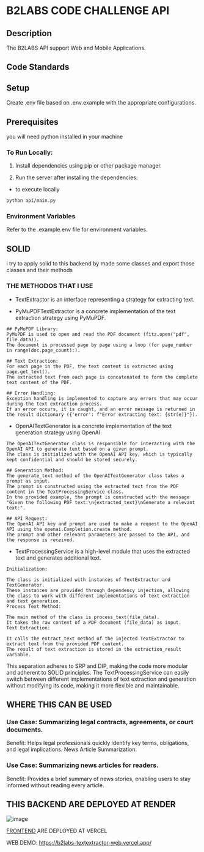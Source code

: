 # B2LABS CODE CHALLENGE API
## Description

The B2LABS API support Web and Mobile Applications.

## Code Standards

## Setup

Create .env file based on .env.example with the appropriate configurations.

## Prerequisites

you will need python installed in your machine

### To Run Locally:

1. Install dependencies using pip or other package manager.

2. Run the server after installing the dependencies:
 - to execute locally
```bash
python api/main.py
```

### Environment Variables

Refer to the .example.env file for environment variables.

## SOLID
i try to apply solid to this backend by made some classes and export those classes and their methods

### THE METHODOS THAT I USE
- TextExtractor is an interface representing a strategy for extracting text.

- PyMuPDFTextExtractor is a concrete implementation of the text extraction strategy using PyMuPDF.
```
## PyMuPDF Library:
PyMuPDF is used to open and read the PDF document (fitz.open("pdf", file_data)).
The document is processed page by page using a loop (for page_number in range(doc.page_count):).

## Text Extraction:
For each page in the PDF, the text content is extracted using page.get_text().
The extracted text from each page is concatenated to form the complete text content of the PDF.

## Error Handling:
Exception handling is implemented to capture any errors that may occur during the text extraction process.
If an error occurs, it is caught, and an error message is returned in the result dictionary ({'error': f"Error extracting text: {str(e)}"}).
```

- OpenAITextGenerator is a concrete implementation of the text generation strategy using OpenAI.
```
The OpenAITextGenerator class is responsible for interacting with the OpenAI API to generate text based on a given prompt.
The class is initialized with the OpenAI API key, which is typically kept confidential and should be stored securely.

## Generation Method:
The generate_text method of the OpenAITextGenerator class takes a prompt as input.
The prompt is constructed using the extracted text from the PDF content in the TextProcessingService class.
In the provided example, the prompt is constructed with the message "Given the following PDF text:\n{extracted_text}\nGenerate a relevant text:".

## API Request:
The OpenAI API key and prompt are used to make a request to the OpenAI API using the openai.Completion.create method.
The prompt and other relevant parameters are passed to the API, and the response is received.
```

- TextProcessingService is a high-level module that uses the extracted text and generates additional text.

```
Initialization:

The class is initialized with instances of TextExtractor and TextGenerator.
These instances are provided through dependency injection, allowing the class to work with different implementations of text extraction and text generation.
Process Text Method:

The main method of the class is process_text(file_data).
It takes the raw content of a PDF document (file_data) as input.
Text Extraction:

It calls the extract_text method of the injected TextExtractor to extract text from the provided PDF content.
The result of text extraction is stored in the extraction_result variable.
```


This separation adheres to SRP and DIP, making the code more modular and adherent to SOLID principles. 
The TextProcessingService can easily switch between different implementations of text extraction and generation without modifying its code, making it more flexible and maintainable.



## WHERE THIS CAN BE USED

### Use Case: Summarizing legal contracts, agreements, or court documents.

Benefit: Helps legal professionals quickly identify key terms, obligations, and legal implications.
News Article Summarization:

### Use Case: Summarizing news articles for readers.

Benefit: Provides a brief summary of news stories, enabling users to stay informed without reading every article.



## THIS BACKEND ARE DEPLOYED AT RENDER
![image](https://github.com/AlissonBlaas/b2labs-textextractor-api/assets/32876996/dda6647d-4f97-4568-88ff-7d9d2857cd80)
  
[FRONTEND](https://github.com/AlissonBlaas/b2labs-textextractor-web) ARE DEPLOYED AT VERCEL

WEB DEMO: https://b2labs-textextractor-web.vercel.app/

